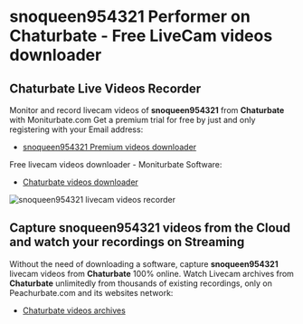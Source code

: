 # snoqueen954321 Performer on Chaturbate - Free LiveCam videos downloader

## Chaturbate Live Videos Recorder

Monitor and record livecam videos of **snoqueen954321** from **Chaturbate** with Moniturbate.com
Get a premium trial for free by just and only registering with your Email address:
* [snoqueen954321 Premium videos downloader](https://moniturbate.com/request-demo-licence-key.html)

Free livecam videos downloader - Moniturbate Software:
* [Chaturbate videos downloader](https://moniturbate.com/moniturbate-download-software.html)

![snoqueen954321 livecam videos recorder](https://peachurnet.com/templates/moniturbate-software.png)


## Capture snoqueen954321 videos from the Cloud and watch your recordings on Streaming

Without the need of downloading a software, capture **snoqueen954321** livecam videos from **Chaturbate** 100% online.
Watch Livecam archives from **Chaturbate** unlimitedly from thousands of existing recordings, only on Peachurbate.com and its websites network:
* [Chaturbate videos archives](https://peachurnet.com/)
